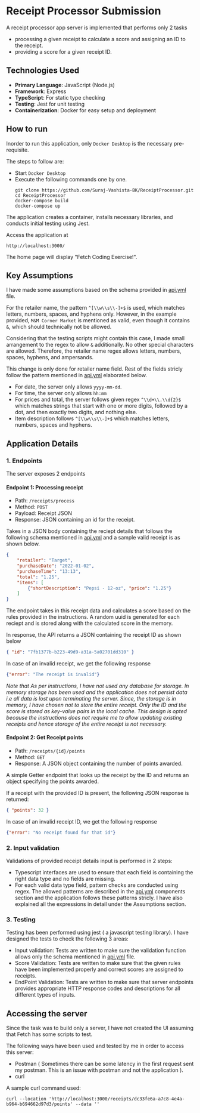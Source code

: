 # Receipt Processor Submission
A receipt processor app server is implemented that performs only 2 tasks
* processing a given receipt to calculate a score and assigning an ID to the receipt.
* providing a score for a given receipt ID.


## Technologies Used

- **Primary Language**: JavaScript (Node.js)
- **Framework**: Express
- **TypeScript**: For static type checking
- **Testing**: Jest for unit testing
- **Containerization**: Docker for easy setup and deployment

## How to run

Inorder to run this application, only `Docker Desktop` is the necessary pre-requisite.

The steps to follow are:
* Start `Docker Desktop`
* Execute the following commands one by one.
  ```
  git clone https://github.com/Suraj-Vashista-BK/ReceiptProcessor.git
  cd ReceiptProcessor
  docker-compose build
  docker-compose up
  ```

The application creates a container, installs necessary libraries, and conducts initial testing using Jest.

Access the application at 
```
http://localhost:3000/
```
The home page will display "Fetch Coding Exercise!".

## Key Assumptions

I have made some assumptions based on the schema provided in [api.yml](https://github.com/Suraj-Vashista-BK/ReceiptProcessor/blob/main/api.yml) file.

For the retailer name, the pattern `^[\\w\\s\\-]+$` is used, which matches letters, numbers, spaces, and hyphens only. However, in the example provided, `M&M Corner Market` is mentioned as valid, even though it contains `&`, which should technically not be allowed.

Considering that the testing scripts might contain this case, I made small arrangement to the regex to allow `&` additionally. No other special characters are allowed. Therefore, the retailer name regex allows letters, numbers, spaces, hyphens, and ampersands.

This change is only done for retailer name field. Rest of the fields stricly follow the pattern mentioned in [api.yml](https://github.com/Suraj-Vashista-BK/ReceiptProcessor/blob/main/api.yml) elaborated below. 
* For date, the server only allows `yyyy-mm-dd`.
* For time, the server only allows `hh:mm`
* For prices and total, the server follows given regex `^\\d+\\.\\d{2}$` which matches strings that start with one or more digits, followed by a dot, and then exactly two digits, and nothing else.
* Item description follows `^[\\w\\s\\-]+$` which matches letters, numbers, spaces and hyphens.


## Application Details

### 1. Endpoints

The server exposes 2 endpoints

#### Endpoint 1: Processing receipt

* Path: `/receipts/process`
* Method: `POST`
* Payload: Receipt JSON
* Response: JSON containing an id for the receipt.

Takes in a JSON body containing the reciept details that follows the following schema mentioned in [api.yml](https://github.com/Suraj-Vashista-BK/ReceiptProcessor/blob/main/api.yml) and a sample valid receipt is as shown below.

```json
{
    "retailer": "Target",
    "purchaseDate": "2022-01-02",
    "purchaseTime": "13:13",
    "total": "1.25",
    "items": [
        {"shortDescription": "Pepsi - 12-oz", "price": "1.25"}
    ]
}
```

The endpoint takes in this receipt data and calculates a score based on the rules provided in the instructions. A random uuid is generated for each reciept and is stored along with the calculated score in the memory.

In response, the API returns a JSON containing the receipt ID as shown below
```json
{ "id": "7fb1377b-b223-49d9-a31a-5a02701dd310" }
```

In case of an invalid receipt, we get the following response
```json
{"error": "The receipt is invalid"}
```

*Note that As per instructions, I have not used any database for storage. In memory storage has been used and the application does not persist data i.e all data is lost upon terminating the server. Since, the storage is in memory, I have chosen not to store the entire receipt. Only the ID and the score is stored as key-value pairs in the local cache. This design is opted because the instructions does not require me to allow updating existing receipts and hence storage of the entire receipt is not necessary.*


#### Endpoint 2: Get Receipt points

* Path: `/receipts/{id}/points`
* Method: `GET`
* Response: A JSON object containing the number of points awarded.

A simple Getter endpoint that looks up the receipt by the ID and returns an object specifying the points awarded.

If a receipt with the provided ID is present, the following JSON response is returned:
```json
{ "points": 32 }
```
In case of an invalid receipt ID, we get the following response
```json
{"error": "No receipt found for that id"}
```

### 2. Input validation

Validations of provided receipt details input is performed in 2 steps:
* Typescript interfaces are used to ensure that each field is containing the right data type and no fields are missing.
* For each valid data type field, pattern checks are conducted using regex. The allowed patterns are described in the [api.yml](https://github.com/Suraj-Vashista-BK/ReceiptProcessor/blob/main/api.yml) components section and the application follows these patterns stricly. I have also explained all the expressions in detail under the Assumptions section.


### 3. Testing

Testing has been performed using jest ( a javascript testing library). I have designed the tests to check the following 3 areas:
* Input validation: Tests are written to make sure the validation function allows only the schema mentioned in [api.yml](https://github.com/Suraj-Vashista-BK/ReceiptProcessor/blob/main/api.yml) file.
* Score Validation: Tests are written to make sure that the given rules have been implemented properly and correct scores are assigned to receipts.
* EndPoint Validation: Tests are written to make sure that server endpoints provides appropriate HTTP response codes and descriptions for all different types of inputs.


## Accessing the server

Since the task was to build only a server, I have not created the UI assuming that Fetch has some scripts to test.

The following ways have been used and tested by me in order to access this server:
- Postman ( Sometimes there can be some latency in the first request sent my postman. This is an issue with postman and not the application ).
- curl

A sample curl command used:
```
curl --location 'http://localhost:3000/receipts/dc33fe6a-a7c8-4e4a-b964-b694662d97d3/points' --data ''
```


